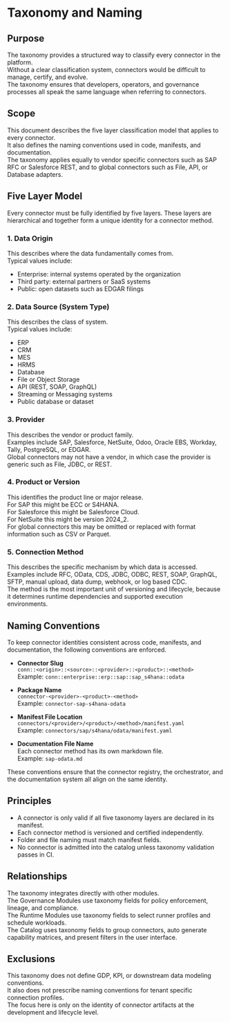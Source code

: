# Taxonomy and Naming

## Purpose
The taxonomy provides a structured way to classify every connector in the platform.  
Without a clear classification system, connectors would be difficult to manage, certify, and evolve.  
The taxonomy ensures that developers, operators, and governance processes all speak the same language when referring to connectors.

## Scope
This document describes the five layer classification model that applies to every connector.  
It also defines the naming conventions used in code, manifests, and documentation.  
The taxonomy applies equally to vendor specific connectors such as SAP RFC or Salesforce REST, and to global connectors such as File, API, or Database adapters.

## Five Layer Model
Every connector must be fully identified by five layers. These layers are hierarchical and together form a unique identity for a connector method.

### 1. Data Origin
This describes where the data fundamentally comes from.  
Typical values include:
- Enterprise: internal systems operated by the organization  
- Third party: external partners or SaaS systems  
- Public: open datasets such as EDGAR filings  

### 2. Data Source (System Type)
This describes the class of system.  
Typical values include:
- ERP  
- CRM  
- MES  
- HRMS  
- Database  
- File or Object Storage  
- API (REST, SOAP, GraphQL)  
- Streaming or Messaging systems  
- Public database or dataset  

### 3. Provider
This describes the vendor or product family.  
Examples include SAP, Salesforce, NetSuite, Odoo, Oracle EBS, Workday, Tally, PostgreSQL, or EDGAR.  
Global connectors may not have a vendor, in which case the provider is generic such as File, JDBC, or REST.

### 4. Product or Version
This identifies the product line or major release.  
For SAP this might be ECC or S4HANA.  
For Salesforce this might be Salesforce Cloud.  
For NetSuite this might be version 2024_2.  
For global connectors this may be omitted or replaced with format information such as CSV or Parquet.

### 5. Connection Method
This describes the specific mechanism by which data is accessed.  
Examples include RFC, OData, CDS, JDBC, ODBC, REST, SOAP, GraphQL, SFTP, manual upload, data dump, webhook, or log based CDC.  
The method is the most important unit of versioning and lifecycle, because it determines runtime dependencies and supported execution environments.

## Naming Conventions
To keep connector identities consistent across code, manifests, and documentation, the following conventions are enforced.

- **Connector Slug**  
  `conn::<origin>::<source>::<provider>::<product>::<method>`  
  Example: `conn::enterprise::erp::sap::sap_s4hana::odata`

- **Package Name**  
  `connector-<provider>-<product>-<method>`  
  Example: `connector-sap-s4hana-odata`

- **Manifest File Location**  
  `connectors/<provider>/<product>/<method>/manifest.yaml`  
  Example: `connectors/sap/s4hana/odata/manifest.yaml`

- **Documentation File Name**  
  Each connector method has its own markdown file.  
  Example: `sap-odata.md`  

These conventions ensure that the connector registry, the orchestrator, and the documentation system all align on the same identity.

## Principles
- A connector is only valid if all five taxonomy layers are declared in its manifest.  
- Each connector method is versioned and certified independently.  
- Folder and file naming must match manifest fields.  
- No connector is admitted into the catalog unless taxonomy validation passes in CI.  

## Relationships
The taxonomy integrates directly with other modules.  
The Governance Modules use taxonomy fields for policy enforcement, lineage, and compliance.  
The Runtime Modules use taxonomy fields to select runner profiles and schedule workloads.  
The Catalog uses taxonomy fields to group connectors, auto generate capability matrices, and present filters in the user interface.

## Exclusions
This taxonomy does not define GDP, KPI, or downstream data modeling conventions.  
It also does not prescribe naming conventions for tenant specific connection profiles.  
The focus here is only on the identity of connector artifacts at the development and lifecycle level.
